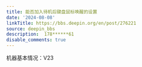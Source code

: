 ```yaml
---
title: 能否加入待机后键盘鼠标唤醒的设置
date: '2024-08-08'
linkTitle: https://bbs.deepin.org/en/post/276221
source: deepin_bbs
description:  178******61 
disable_comments: true
---
```

机器基本情况：V23
